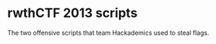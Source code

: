 rwthCTF 2013 scripts
====================

The two offensive scripts that team Hackademics used to steal flags.

